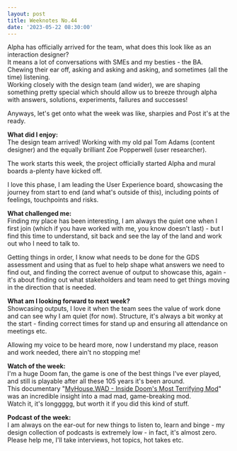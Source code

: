 ```yaml
---
layout: post
title: Weeknotes No.44
date: '2023-05-22 08:30:00'
---
```

Alpha has officially arrived for the team, what does this look like as an interaction designer?<br> 
It means a lot of conversations with SMEs and my besties - the BA. Chewing their ear off, asking and asking and asking, and sometimes (all the time) listening.<br>
Working closely with the design team (and wider), we are shaping something pretty special which should allow us to breeze through alpha with answers, solutions, experiments, failures and successes!

Anyways, let's get onto what the week was like, sharpies and Post it's at the ready.

<strong>What did I enjoy:</strong><br>
The design team arrived! Working with my old pal Tom Adams (content designer) and the equally brilliant Zoe Popperwell (user researcher).

The work starts this week, the project officially started Alpha and mural boards a-plenty have kicked off.

I love this phase, I am leading the User Experience board, showcasing the journey from start to end (and what's outside of this), including points of feelings, touchpoints and risks.

<strong>What challenged me:</strong><br>
Finding my place has been interesting, I am always the quiet one when I first join (which if you have worked with me, you know doesn't last) - but I find this time to understand, sit back and see the lay of the land and work out who I need to talk to.

Getting things in order, I know what needs to be done for the GDS assessment and using that as fuel to help shape what answers we need to find out, and finding the correct avenue of output to showcase this, again - it's about finding out what stakeholders and team need to get things moving in the direction that is needed.

<strong>What am I looking forward to next week?</strong><br>
Showcasing outputs, I love it when the team sees the value of work done and can see why I am quiet (for now).
Structure, it's always a bit wonky at the start - finding correct times for stand up and ensuring all attendance on meetings etc.

Allowing my voice to be heard more, now I understand my place, reason and work needed, there ain't no stopping me!

<strong>Watch of the week:</strong><br>
I'm a huge Doom fan, the game is one of the best things I've ever played, and still is playable after all these 105 years it's been around.<br>
This documentary "<a href="https://www.youtube.com/watch?v=5wAo54DHDY0&t=4824s">MyHouse.WAD - Inside Doom's Most Terrifying Mod</a>" was an incredible insight into a mad mad, game-breaking mod. <br>
Watch it, it's longgggg, but worth it if you did this kind of stuff.

<strong>Podcast of the week:</strong><br>
I am always on the ear-out for new things to listen to, learn and binge - my design collection of podcasts is extremely low - in fact, it's almost zero. Please help me, I'll take interviews, hot topics, hot takes etc.